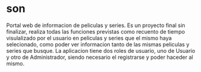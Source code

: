 # son
Portal web de informacion de peliculas y series. Es un proyecto final sin finalizar, realiza todas las funciones previstas como recuento de tiempo visulalizado por el usuario en peliculas y series que el mismo haya selecionado, como poder ver informacion tanto de las mismas peliculas y series que busque. La aplicacion tiene dos roles de usuario, uno de Usuario y otro de Administrador, siendo necesario el registrarse y poder haceder al mismo.
